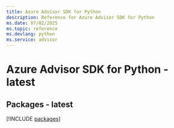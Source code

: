 ```yaml
---
title: Azure Advisor SDK for Python
description: Reference for Azure Advisor SDK for Python
ms.date: 07/02/2025
ms.topic: reference
ms.devlang: python
ms.service: advisor
---
```

# Azure Advisor SDK for Python - latest
## Packages - latest
[!INCLUDE [packages](advisor-index.md)]